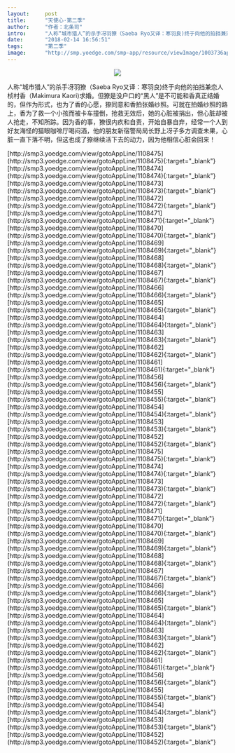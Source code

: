 ```yaml
---
layout:     post
title:      "天使心·第二季"
author:     "作者：北条司"
intro:      "人称“城市猎人”的杀手冴羽獠（Saeba Ryo又译：寒羽良)终于向他的拍挡兼恋人桢村香（Makimura Kaori)求婚。但獠是没户口的“黑人”是不可能和香真正结婚的，但作为形式，也为了香的心愿，獠同意和香拍张婚纱照。可就在拍婚纱照的路上，香为了救一个小孩而被卡车撞倒，抢救无效后，她的心脏被捐出，但心脏却被人抢走，不知所踪。因为香的事，獠很内疚和自责，开始自暴自弃，经常一个人到好友海怪的猫眼咖啡厅喝闷酒，他的朋友新宿警局局长野上冴子多方调查未果，心脏一直下落不明，但这也成了獠继续活下去的动力，因为他相信心脏会回来！"
date:       "2018-02-14 16:56:51"
tags:       "第二季"
image:      "http://smp.yoedge.com/smp-app/resource/viewImage/1003736appline.png"
---
```

<div style="text-align: center">
<p><img src="http://smp.yoedge.com/smp-app/resource/viewImage/1003736appline.png"/></p>
</div>
<p class="post-meta">
<span>人称“城市猎人”的杀手冴羽獠（Saeba Ryo又译：寒羽良)终于向他的拍挡兼恋人桢村香（Makimura Kaori)求婚。但獠是没户口的“黑人”是不可能和香真正结婚的，但作为形式，也为了香的心愿，獠同意和香拍张婚纱照。可就在拍婚纱照的路上，香为了救一个小孩而被卡车撞倒，抢救无效后，她的心脏被捐出，但心脏却被人抢走，不知所踪。因为香的事，獠很内疚和自责，开始自暴自弃，经常一个人到好友海怪的猫眼咖啡厅喝闷酒，他的朋友新宿警局局长野上冴子多方调查未果，心脏一直下落不明，但这也成了獠继续活下去的动力，因为他相信心脏会回来！</span>
</p>
[http://smp3.yoedge.com/view/gotoAppLine/1108475](http://smp3.yoedge.com/view/gotoAppLine/1108475){:target="_blank"}
[http://smp3.yoedge.com/view/gotoAppLine/1108474](http://smp3.yoedge.com/view/gotoAppLine/1108474){:target="_blank"}
[http://smp3.yoedge.com/view/gotoAppLine/1108473](http://smp3.yoedge.com/view/gotoAppLine/1108473){:target="_blank"}
[http://smp3.yoedge.com/view/gotoAppLine/1108472](http://smp3.yoedge.com/view/gotoAppLine/1108472){:target="_blank"}
[http://smp3.yoedge.com/view/gotoAppLine/1108471](http://smp3.yoedge.com/view/gotoAppLine/1108471){:target="_blank"}
[http://smp3.yoedge.com/view/gotoAppLine/1108470](http://smp3.yoedge.com/view/gotoAppLine/1108470){:target="_blank"}
[http://smp3.yoedge.com/view/gotoAppLine/1108469](http://smp3.yoedge.com/view/gotoAppLine/1108469){:target="_blank"}
[http://smp3.yoedge.com/view/gotoAppLine/1108468](http://smp3.yoedge.com/view/gotoAppLine/1108468){:target="_blank"}
[http://smp3.yoedge.com/view/gotoAppLine/1108467](http://smp3.yoedge.com/view/gotoAppLine/1108467){:target="_blank"}
[http://smp3.yoedge.com/view/gotoAppLine/1108466](http://smp3.yoedge.com/view/gotoAppLine/1108466){:target="_blank"}
[http://smp3.yoedge.com/view/gotoAppLine/1108465](http://smp3.yoedge.com/view/gotoAppLine/1108465){:target="_blank"}
[http://smp3.yoedge.com/view/gotoAppLine/1108464](http://smp3.yoedge.com/view/gotoAppLine/1108464){:target="_blank"}
[http://smp3.yoedge.com/view/gotoAppLine/1108463](http://smp3.yoedge.com/view/gotoAppLine/1108463){:target="_blank"}
[http://smp3.yoedge.com/view/gotoAppLine/1108462](http://smp3.yoedge.com/view/gotoAppLine/1108462){:target="_blank"}
[http://smp3.yoedge.com/view/gotoAppLine/1108461](http://smp3.yoedge.com/view/gotoAppLine/1108461){:target="_blank"}
[http://smp3.yoedge.com/view/gotoAppLine/1108456](http://smp3.yoedge.com/view/gotoAppLine/1108456){:target="_blank"}
[http://smp3.yoedge.com/view/gotoAppLine/1108455](http://smp3.yoedge.com/view/gotoAppLine/1108455){:target="_blank"}
[http://smp3.yoedge.com/view/gotoAppLine/1108454](http://smp3.yoedge.com/view/gotoAppLine/1108454){:target="_blank"}
[http://smp3.yoedge.com/view/gotoAppLine/1108453](http://smp3.yoedge.com/view/gotoAppLine/1108453){:target="_blank"}
[http://smp3.yoedge.com/view/gotoAppLine/1108452](http://smp3.yoedge.com/view/gotoAppLine/1108452){:target="_blank"}
[http://smp3.yoedge.com/view/gotoAppLine/1108475](http://smp3.yoedge.com/view/gotoAppLine/1108475){:target="_blank"}
[http://smp3.yoedge.com/view/gotoAppLine/1108474](http://smp3.yoedge.com/view/gotoAppLine/1108474){:target="_blank"}
[http://smp3.yoedge.com/view/gotoAppLine/1108473](http://smp3.yoedge.com/view/gotoAppLine/1108473){:target="_blank"}
[http://smp3.yoedge.com/view/gotoAppLine/1108472](http://smp3.yoedge.com/view/gotoAppLine/1108472){:target="_blank"}
[http://smp3.yoedge.com/view/gotoAppLine/1108471](http://smp3.yoedge.com/view/gotoAppLine/1108471){:target="_blank"}
[http://smp3.yoedge.com/view/gotoAppLine/1108470](http://smp3.yoedge.com/view/gotoAppLine/1108470){:target="_blank"}
[http://smp3.yoedge.com/view/gotoAppLine/1108469](http://smp3.yoedge.com/view/gotoAppLine/1108469){:target="_blank"}
[http://smp3.yoedge.com/view/gotoAppLine/1108468](http://smp3.yoedge.com/view/gotoAppLine/1108468){:target="_blank"}
[http://smp3.yoedge.com/view/gotoAppLine/1108467](http://smp3.yoedge.com/view/gotoAppLine/1108467){:target="_blank"}
[http://smp3.yoedge.com/view/gotoAppLine/1108466](http://smp3.yoedge.com/view/gotoAppLine/1108466){:target="_blank"}
[http://smp3.yoedge.com/view/gotoAppLine/1108465](http://smp3.yoedge.com/view/gotoAppLine/1108465){:target="_blank"}
[http://smp3.yoedge.com/view/gotoAppLine/1108464](http://smp3.yoedge.com/view/gotoAppLine/1108464){:target="_blank"}
[http://smp3.yoedge.com/view/gotoAppLine/1108463](http://smp3.yoedge.com/view/gotoAppLine/1108463){:target="_blank"}
[http://smp3.yoedge.com/view/gotoAppLine/1108462](http://smp3.yoedge.com/view/gotoAppLine/1108462){:target="_blank"}
[http://smp3.yoedge.com/view/gotoAppLine/1108461](http://smp3.yoedge.com/view/gotoAppLine/1108461){:target="_blank"}
[http://smp3.yoedge.com/view/gotoAppLine/1108456](http://smp3.yoedge.com/view/gotoAppLine/1108456){:target="_blank"}
[http://smp3.yoedge.com/view/gotoAppLine/1108455](http://smp3.yoedge.com/view/gotoAppLine/1108455){:target="_blank"}
[http://smp3.yoedge.com/view/gotoAppLine/1108454](http://smp3.yoedge.com/view/gotoAppLine/1108454){:target="_blank"}
[http://smp3.yoedge.com/view/gotoAppLine/1108453](http://smp3.yoedge.com/view/gotoAppLine/1108453){:target="_blank"}
[http://smp3.yoedge.com/view/gotoAppLine/1108452](http://smp3.yoedge.com/view/gotoAppLine/1108452){:target="_blank"}


